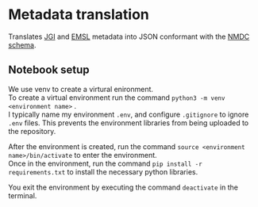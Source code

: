 # Metadata translation
Translates [JGI](https://jgi.doe.gov/) and [EMSL](https://www.pnnl.gov/environmental-molecular-sciences-laboratory) metadata into JSON conformant with the [NMDC schema](https://github.com/microbiomedata/nmdc-metadata/tree/master/schema).

## Notebook setup
We use venv to create a virtural enironment.  
To create a virtual environment run the command `python3 -m venv <environment name>`  .  
I typically name my environment `.env`, and configure `.gitignore` to ignore `.env` files. This prevents the environment libraries from being uploaded to the repository.  

After the environment is created, run the command `source <environment name>/bin/activate` to enter the environment.  
Once in the environment, run the command `pip install -r requirements.txt` to install the necessary python libraries.

You exit the environment by executing the command `deactivate` in the terminal.
